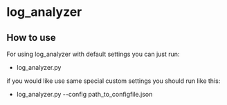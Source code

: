 # log_analyzer
## How to use

For using log_analyzer with default settings you can just run:
- log_analyzer.py

if you would like use same special custom settings you should run like this:
- log_analyzer.py --config path_to_configfile.json